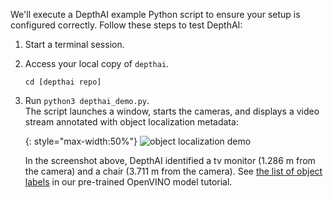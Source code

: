 We'll execute a DepthAI example Python script to ensure your setup is configured correctly. Follow these steps to test DepthAI:

1. Start a terminal session.
2. Access your local copy of `depthai`.
    ```
    cd [depthai repo]
    ```
3. Run `python3 depthai_demo.py`.<br/>
    The script launches a window, starts the cameras, and displays a video stream annotated with object localization metadata:

    {: style="max-width:50%"}
    ![object localization demo](/images/object_localization.png)

    In the screenshot above, DepthAI identified a tv monitor (1.286 m from the camera) and a chair (3.711 m from the camera). See [the list of object labels](https://docs.luxonis.com/tutorials/openvino_model_zoo_pretrained_model/#run-depthai-default-model) in our pre-trained OpenVINO model tutorial.
